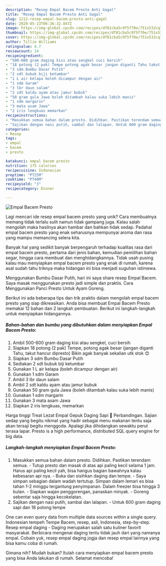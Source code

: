 ```yaml
---
description: "Resep Empal Bacem Presto Anti Gagal"
title: "Resep Empal Bacem Presto Anti Gagal"
slug: 1212-resep-empal-bacem-presto-anti-gagal
date: 2020-05-23T06:36:32.847Z
image: https://img-global.cpcdn.com/recipes/df81cba5c9f5f70e/751x532cq70/empal-bacem-presto-foto-resep-utama.jpg
thumbnail: https://img-global.cpcdn.com/recipes/df81cba5c9f5f70e/751x532cq70/empal-bacem-presto-foto-resep-utama.jpg
cover: https://img-global.cpcdn.com/recipes/df81cba5c9f5f70e/751x532cq70/empal-bacem-presto-foto-resep-utama.jpg
author: Tillie Williams
ratingvalue: 4.7
reviewcount: 14
recipeingredient:
- "500-600 gram daging kisi atau sengkel cuci bersih"
- "18 potong (2 pak) Tempe potong agak besar jangan diganti Tahu takut hancur dipresto Bikin agak banyak sekalian utk stok "
- "3 sdm Bumbu Dasar Putih"
- "2 sdt bubuk biji ketumbar"
- "1 L air kelapa boleh dicampur dengan air"
- "1 sdm Garam"
- "3 lbr daun salam"
- "2 sdt kaldu ayam atau jamur bubuk"
- "50 gram gula Jawa boleh ditambah kalau suka lebih manis"
- "1 sdm margarin"
- "3 mata asam Jawa"
- "2 iris lengkuas memarkan"
recipeinstructions:
- "Masukkan semua bahan dalam presto. Didihkan. Pastikan terendam semua. Tutup presto dan masak di atas api paling kecil selama 1 jam. Harus api paling kecil yah, bisa hangus bagian bawahnya kalau kebesaran api nya. Buka dan sisihkan daging dan tempe. Saya simpan sebagian dalam wadah tertutup. Simpan dalam lemari es bisa tahan 1-2 minggu tergantung penyimpanan. Dalam freezer bisa hingga 3 bulan. Siapkan wajan penggorengan, panaskan minyak. Goreng sebentar saja hingga kecokelatan."
- "Sajikan dengan nasi putih, sambal dan lalapan. Untuk 600 gram daging sapi dan 18 potong tempe"
categories:
- Resep
tags:
- empal
- bacem
- presto

katakunci: empal bacem presto 
nutrition: 175 calories
recipecuisine: Indonesian
preptime: "PT25M"
cooktime: "PT40M"
recipeyield: "3"
recipecategory: Dinner

---
```



![Empal Bacem Presto](https://img-global.cpcdn.com/recipes/df81cba5c9f5f70e/751x532cq70/empal-bacem-presto-foto-resep-utama.jpg)

Lagi mencari ide resep empal bacem presto yang unik? Cara membuatnya memang tidak terlalu sulit namun tidak gampang juga. Kalau salah mengolah maka hasilnya akan hambar dan bahkan tidak sedap. Padahal empal bacem presto yang enak seharusnya mempunyai aroma dan rasa yang mampu memancing selera kita.

Banyak hal yang sedikit banyak berpengaruh terhadap kualitas rasa dari empal bacem presto, pertama dari jenis bahan, kemudian pemilihan bahan segar, hingga cara membuat dan menghidangkannya. Tidak usah pusing kalau mau menyiapkan empal bacem presto yang enak di rumah, karena asal sudah tahu triknya maka hidangan ini bisa menjadi suguhan istimewa.

Menggunakan Bumbu Dasar Putih, hari ini saya share resep Empal Bacem. Saya masak menggunakan presto jadi simple dan praktis. Cara Menggunakan Panci Presto Untuk Ayam Goreng.


Berikut ini ada beberapa tips dan trik praktis dalam mengolah empal bacem presto yang siap dikreasikan. Anda bisa membuat Empal Bacem Presto memakai 12 bahan dan 2 langkah pembuatan. Berikut ini langkah-langkah untuk menyiapkan hidangannya.

<!--inarticleads1-->

##### Bahan-bahan dan bumbu yang dibutuhkan dalam menyiapkan Empal Bacem Presto:

1. Ambil 500-600 gram daging kisi atau sengkel, cuci bersih
1. Siapkan 18 potong (2 pak) Tempe, potong agak besar (jangan diganti Tahu, takut hancur dipresto) Bikin agak banyak sekalian utk stok 😊
1. Siapkan 3 sdm Bumbu Dasar Putih
1. Sediakan 2 sdt bubuk biji ketumbar
1. Gunakan 1 L air kelapa (boleh dicampur dengan air)
1. Gunakan 1 sdm Garam
1. Ambil 3 lbr daun salam
1. Ambil 2 sdt kaldu ayam atau jamur bubuk
1. Gunakan 50 gram gula Jawa (boleh ditambah kalau suka lebih manis)
1. Gunakan 1 sdm margarin
1. Gunakan 3 mata asam Jawa
1. Siapkan 2 iris lengkuas, memarkan


Harga tinggi Treat Lezat Empal Gepuk Daging Sapi 🌺 Perbandingan. Sajian sedap yang begitu nikmat yang hadir sebagai menu makanan tentu saja akan tersaji begitu menggoda. Apalagi jika dihidangkan sewaktu perut terasa lapar. Presto is a high performance, distributed SQL query engine for big data. 

<!--inarticleads2-->

##### Langkah-langkah menyiapkan Empal Bacem Presto:

1. Masukkan semua bahan dalam presto. Didihkan. Pastikan terendam semua. - Tutup presto dan masak di atas api paling kecil selama 1 jam. Harus api paling kecil yah, bisa hangus bagian bawahnya kalau kebesaran api nya. - Buka dan sisihkan daging dan tempe. - Saya simpan sebagian dalam wadah tertutup. Simpan dalam lemari es bisa tahan 1-2 minggu tergantung penyimpanan. Dalam freezer bisa hingga 3 bulan. - Siapkan wajan penggorengan, panaskan minyak. - Goreng sebentar saja hingga kecokelatan.
1. Sajikan dengan nasi putih, sambal dan lalapan. - Untuk 600 gram daging sapi dan 18 potong tempe


One can even query data from multiple data sources within a single query. Indonesian tempeh Tempe Bacem, resep, asli, Indonesia, step-by-step. Resep empal daging - Daging merupakan salah satu kuliner favorit masyarakat. Berbicara mengenai daging tentu tidak jauh dari yang namanya empal. Cobain yuk, resep empal daging jogja dan resep empal lainnya yang bisa kamu coba di rumah. 

Gimana nih? Mudah bukan? Itulah cara menyiapkan empal bacem presto yang bisa Anda lakukan di rumah. Selamat mencoba!
